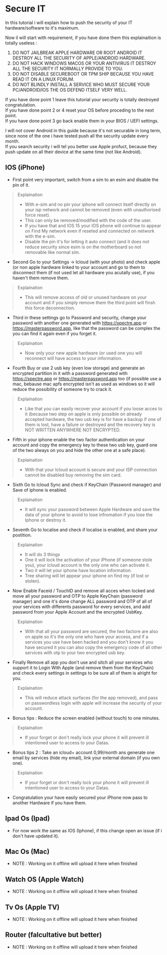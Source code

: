 # Secure IT
In this tutorial i will explain how to push the security of your IT hardware/software to it's maximum.

Now il will start with requirement, if you have done them this explainaition is totally useless :
1. DO NOT JAILBREAK APPLE HARDWARE OR ROOT ANDROID IT DESTROY ALL THE SECURITY OF APPLE/ANDROID HARDWARE.
2. DO NOT HACK WINDOWS MACOS OR YOUR ANTIVIRUS IT DESTROY ALL THE SECURITY IT NORMALLY PROVIDE TO YOU.
3. DO NOT DISABLE SECUREBOOT OR TPM SHIP BECAUSE YOU HAVE READ IT ON A LINUX FORUM.
4. DO NOT BLINDLY INSTALL A SERVICE WHO MUST SECURE YOUR PC/ANDROID/IOS THE OS DEFEND ITSELF VERY WELL.

If you have done point 1 leave this tutorial your security is totally destroyed congratulation.\
If you have done point 2 or 4 reset your OS before proceding to the next point.\
If you have done point 3 go back enable them in your BIOS / UEFI settings.

I will not cover Android in this guide because it's not securable in long term, since none of the one i have tested push all the security update every month.\
If you search security i will tel you better use Apple profuct, because they push update on all their device at the same time (not like Android).

## IOS (iPhone)

- First point very important, switch from a sim to an esim and disable the pin of it.

> Explaination
> - With e-sim and no pin your iphone will connect itself directly on your isp network and cannot be removed (even with unauthorised force reset).
> - This can only be removed/modified with the code of the user.
> - If you have that and IOS 15 your IOS phone will continue to appear on Find My network even if reseted and connected on network with the e-sim.
> - Disable the pin it's for letting it auto connect (and it does not reduce security since esim is on the motherboard so not removable like normal sim.

- Second Go to your Settings -> Icloud (with your photo) and check apple (or non apple hardware linked to your account and go to them to disconnect them (if not used let all hardware you acutally use), if you haven't them remove them.

> Explaination
> - This will remove access of old or unused hardware on your account and if you simply remove them the third point will finsh this force deconnection.

- Third in these settings go to Password and security, change your password with another one generated with https://spectre.app or https://masterpassword.app, like that the password can be complex the you can find it again even if you forget it.

> Explaination
> - Now only your new apple hardware (or used one you will reconnect will have access to your information.

- Fourth Buy or use 2 usb key (even low storage) and generate an encrypted partition in it with a password generated with https://spectre.app or https://masterpassword.app too (if possible use a mac, bebause mac apfs encrypted isn't as used as windows so it will reduce the possibility of someone try to crack it.

> Explaination
> - Like that you can easily recover your account if you loose acces to it (because two step on apple is only possible on already accepted hardware, the two usb key is for have a backup if one of them is lost, have a failure or destroyed and the recovery key is NOT WRITTEN ANYWHERE NOT ENCRYPTED.

- Fifth in your iphone enable the two factor authentication on your account and copy the emergency key to these two usb key, guard one of the two always on you and hide the other one at a safe place).

> Explaination
> - With that your Icloud account is secure and your ISP connection cannot be disabled buy removing the sim card.

- Sixth Go to Icloud Sync and check if KeyChain (Password manager) and Save of iphone is enabled.

> Explaination
> - It will sync your password between Apple Hardware and save the data of your iphone to avoid to lose infromation if you lose the Iphone or destroy it.

- Seventh Go to localise and check if localise is enabled, and share your postition.

> Explaination
> - It will do 3 things
> - One it will lock the activation of your iPhone (if someone stole you), your icloud account is the only one who can activate it.
> - Two it will let your iphone have location information.
> - Tree sharing will let appear your iphone on find my (if lost or stolen).

- Now Enable Faceid / TouchID and remove all acces when locked and move all your password and OTP to Apple KeyChain (password manager) and one it's done change ALL password and OTP of all of your services with differents password for every services, and add password from your Apple Account and the encrypted UsbKey.

> Explaination
> - With that all your password are secured, the two factore are also on apple so it's the only one who have your access, and if a services you use have been hacked and you don't know it you have secured it you can also copy the emergency code of all other services with otp to your two encrypted usb key.

- Finally Remove all app you don't use and sitch all your services who support it to Login With Apple (and remove them from the KeyChain) and check every settings in settings to be sure all of them is alright for you.

> Explaination
> - This will reduce attack surfaces (for the app removed), and pass on passwordless login with apple will increase the security of your account.

- Bonus tips : Reduce the screen enabled (without touch) to one minutes.

> Explaination
> - If your forget or don't really lock your phone it will prevent ill intentioned user to access to your Datas.

- Bonus tips 2 : Take an icloud+ account 0,99/month ans generate one email by services (hide my email), link your external domain (if you own one).

> Explaination
> - If your forget or don't really lock your phone it will prevent ill intentioned user to access to your Datas. 

- Congratulation your have easily secured your iPhone now pass to another Hardware if you have them.

## Ipad Os (Ipad)

- For now work the same as IOS (Iphone), if this change open an issue (if i don't have updated it).

## Mac Os (Mac)
- NOTE : Working on it offline will upload it here when finished

## Watch OS (Apple Watch)
- NOTE : Working on it offline will upload it here when finished

## Tv Os (Apple TV)
- NOTE : Working on it offline will upload it here when finished

## Router (falcultative but better)
- NOTE : Working on it offline will upload it here when finished
